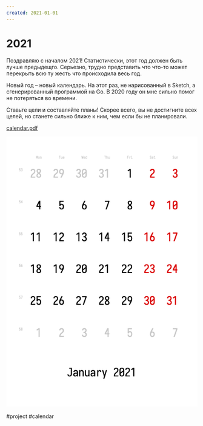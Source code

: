 ```yaml
---
created: 2021-01-01
---
```


# 2021

Поздравляю с началом 2021!
Статистически, этот год должен быть лучше предыдещго. Серьезно, трудно представить что что-то может перекрыть всю ту жесть что происходила весь год.

Новый год – новый календарь.
На этот раз, не нарисованный в Sketch, а сгенерированный программой на Go. 
В 2020 году он мне сильно помог не потеряться во времени.

Ставьте цели и составляйте планы! Скорее всего, вы не достигните всех целей, но станете сильно ближе к ним, чем если бы не планировали.

<a href="calendar.pdf">calendar.pdf</a>

![Кадендарь](calendar.png "Календарь, январь 2020")

#project #calendar
